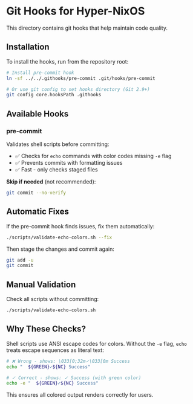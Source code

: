 # Git Hooks for Hyper-NixOS

This directory contains git hooks that help maintain code quality.

## Installation

To install the hooks, run from the repository root:

```bash
# Install pre-commit hook
ln -sf ../../.githooks/pre-commit .git/hooks/pre-commit

# Or use git config to set hooks directory (Git 2.9+)
git config core.hooksPath .githooks
```

## Available Hooks

### pre-commit

Validates shell scripts before committing:

- ✅ Checks for `echo` commands with color codes missing `-e` flag
- ✅ Prevents commits with formatting issues
- ✅ Fast - only checks staged files

**Skip if needed** (not recommended):
```bash
git commit --no-verify
```

## Automatic Fixes

If the pre-commit hook finds issues, fix them automatically:

```bash
./scripts/validate-echo-colors.sh --fix
```

Then stage the changes and commit again:

```bash
git add -u
git commit
```

## Manual Validation

Check all scripts without committing:

```bash
./scripts/validate-echo-colors.sh
```

## Why These Checks?

Shell scripts use ANSI escape codes for colors. Without the `-e` flag, `echo` treats escape sequences as literal text:

```bash
# ❌ Wrong - shows: \033[0;32m✓\033[0m Success
echo "  ${GREEN}✓${NC} Success"

# ✓ Correct - shows: ✓ Success (with green color)
echo -e "  ${GREEN}✓${NC} Success"
```

This ensures all colored output renders correctly for users.
